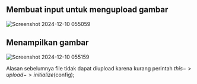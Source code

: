 ## Membuat input untuk mengupload gambar
![Screenshot 2024-12-10 055059](https://github.com/user-attachments/assets/ff09d3d4-8409-4b39-ac31-a461066d014a)

## Menampilkan gambar 

![Screenshot 2024-12-10 055159](https://github.com/user-attachments/assets/11f389c7-2bd0-4409-9d30-01e12a98ff1d)

Alasan sebelumnya file tidak dapat diupload karena kurang perintah
 $this->upload->initialize($config);
